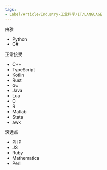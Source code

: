 ```yaml
---
tags:
- Label/Article/Industry-工业科学/IT/LANGUAGE
---
```


由雅

- Python
- C#

正常接受

- C++
- TypeScript
- Kotlin
- Rust
- Go
- Java
- Lua
- C
- R
- Matlab
- Stata
- awk

滚远点

- PHP
- JS
- Ruby
- Mathematica
- Perl